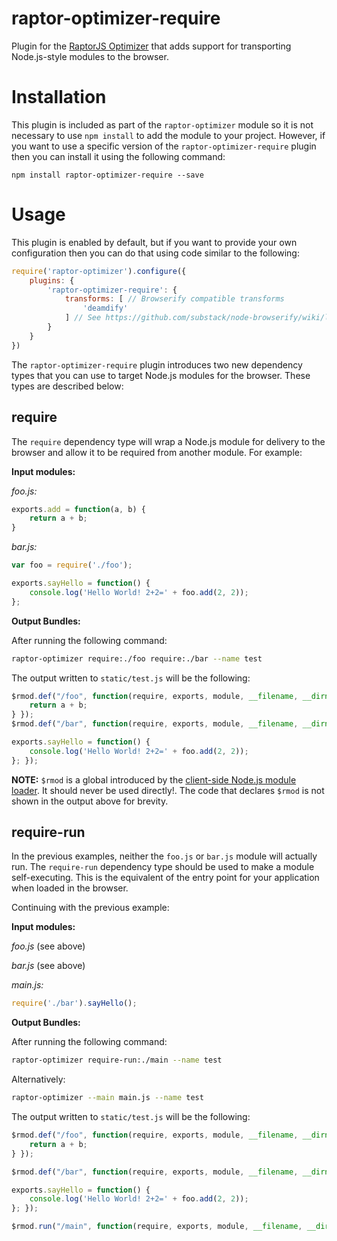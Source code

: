 raptor-optimizer-require
========================

Plugin for the [RaptorJS Optimizer](https://github.com/raptorjs3/raptor-optimizer) that adds support for transporting Node.js-style modules to the browser.

# Installation

This plugin is included as part of the `raptor-optimizer` module so it is not necessary to use `npm install` to add the module to your project. However, if you want to use a specific version of the `raptor-optimizer-require` plugin then you can install it using the following command:

```
npm install raptor-optimizer-require --save
```

# Usage

This plugin is enabled by default, but if you want to provide your own configuration then you can do that using code similar to the following:

```javascript
require('raptor-optimizer').configure({
    plugins: {
        'raptor-optimizer-require': {
            transforms: [ // Browserify compatible transforms
                'deamdify'
            ] // See https://github.com/substack/node-browserify/wiki/list-of-transforms
        }
    }
})
```

The `raptor-optimizer-require` plugin introduces two new dependency types that you can use to target Node.js modules for the browser. These types are described below:

## require

The `require` dependency type will wrap a Node.js module for delivery to the browser and allow it to be required from another module. For example:

__Input modules:__

_foo.js:_
```javascript
exports.add = function(a, b) {
    return a + b;
}
```

_bar.js:_
```javascript
var foo = require('./foo'); 

exports.sayHello = function() {
    console.log('Hello World! 2+2=' + foo.add(2, 2));
};
```

__Output Bundles:__

After running the following command:

```bash
raptor-optimizer require:./foo require:./bar --name test
```

The output written to `static/test.js` will be the following:

```javascript
$rmod.def("/foo", function(require, exports, module, __filename, __dirname) { exports.add = function(a, b) {
    return a + b;
} });
$rmod.def("/bar", function(require, exports, module, __filename, __dirname) { var foo = require('./foo'); 

exports.sayHello = function() {
    console.log('Hello World! 2+2=' + foo.add(2, 2));
}; });
```

__NOTE:__ `$rmod` is a global introduced by the [client-side Node.js module loader](https://github.com/raptorjs3/raptor-modules/blob/master/client/lib/raptor-modules-client.js). It should never be used directly!. The code that declares `$rmod` is not shown in the output above for brevity.

## require-run

In the previous examples, neither the `foo.js` or `bar.js` module will actually run. The `require-run` dependency type should be used to make a module self-executing. This is the equivalent of the entry point for your application when loaded in the browser.

Continuing with the previous example:

__Input modules:__

_foo.js_
(see above)

_bar.js_
(see above)

_main.js:_
```javascript
require('./bar').sayHello();
```

__Output Bundles:__

After running the following command:

```bash
raptor-optimizer require-run:./main --name test
```

Alternatively:
```bash
raptor-optimizer --main main.js --name test
```

The output written to `static/test.js` will be the following:

```javascript
$rmod.def("/foo", function(require, exports, module, __filename, __dirname) { exports.add = function(a, b) {
    return a + b;
} });

$rmod.def("/bar", function(require, exports, module, __filename, __dirname) { var foo = require('./foo'); 

exports.sayHello = function() {
    console.log('Hello World! 2+2=' + foo.add(2, 2));
}; });

$rmod.run("/main", function(require, exports, module, __filename, __dirname) { require('./bar').sayHello(); });
```


